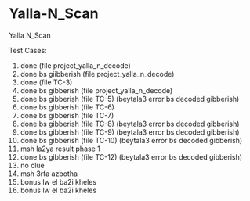 # Yalla-N_Scan
Yalla N_Scan

Test Cases:
1. done (file project_yalla_n_decode)
2. done bs giibberish (file project_yalla_n_decode)
3. done (file TC-3)
4. done bs gibberish  (file project_yalla_n_decode)
5. done bs gibberish (file TC-5) (beytala3 error bs decoded gibberish)
6. done bs gibberish (file TC-6)
7. done bs gibberish (file TC-7)
8. done bs gibberish (file TC-8) (beytala3 error bs decoded gibberish)
9. done bs gibberish (file TC-9) (beytala3 error bs decoded gibberish)
10. done bs gibberish (file TC-10) (beytala3 error bs decoded gibberish)
11. msh la2ya result phase 1
12. done bs gibberish (file TC-12) (beytala3 error bs decoded gibberish)
13. no clue
14. msh 3rfa azbotha
15. bonus lw el ba2i kheles
16. bonus lw el ba2i kheles
